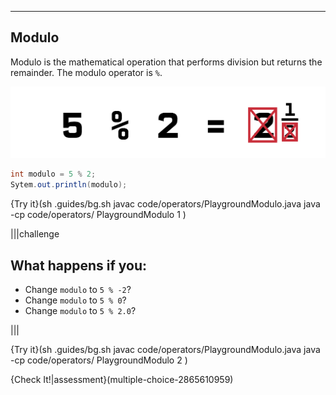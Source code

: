 ----------

## Modulo

Modulo is the mathematical operation that performs division but returns the remainder. The modulo operator is `%`.

![Modulo](.guides/img/modulo.png)

```java
int modulo = 5 % 2;
Sytem.out.println(modulo);
```

{Try it}(sh .guides/bg.sh javac code/operators/PlaygroundModulo.java java -cp code/operators/ PlaygroundModulo 1 )

|||challenge
## What happens if you:
* Change `modulo` to `5 % -2`?
* Change `modulo` to `5 % 0`?
* Change `modulo` to `5 % 2.0`?

|||

{Try it}(sh .guides/bg.sh javac code/operators/PlaygroundModulo.java java -cp code/operators/ PlaygroundModulo 2 )

{Check It!|assessment}(multiple-choice-2865610959)

